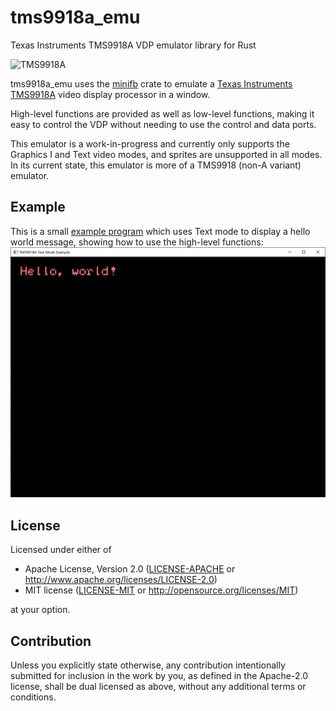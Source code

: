 # tms9918a_emu
Texas Instruments TMS9918A VDP emulator library for Rust

![TMS9918A](https://upload.wikimedia.org/wikipedia/commons/d/de/TMS9918A_02.jpg)

tms9918a_emu uses the [minifb](https://github.com/emoon/rust_minifb) crate to emulate a [Texas Instruments TMS9918A](https://en.wikipedia.org/wiki/Texas_Instruments_TMS9918) video display processor in a window.

High-level functions are provided as well as low-level functions, making it easy to control the VDP without needing to use the control and data ports.

This emulator is a work-in-progress and currently only supports the Graphics I and Text video modes, and sprites are unsupported in all modes. In its current state, this emulator is more of a TMS9918 (non-A variant) emulator.

## Example
This is a small [example program](examples/text/src/main.rs) which uses Text mode to display a hello world message, showing how to use the high-level functions:
![Text Mode example](examples/text/images/screenshot.png)

## License

Licensed under either of

 * Apache License, Version 2.0
   ([LICENSE-APACHE](LICENSE-APACHE) or http://www.apache.org/licenses/LICENSE-2.0)
 * MIT license
   ([LICENSE-MIT](LICENSE-MIT) or http://opensource.org/licenses/MIT)

at your option.

## Contribution

Unless you explicitly state otherwise, any contribution intentionally submitted
for inclusion in the work by you, as defined in the Apache-2.0 license, shall be
dual licensed as above, without any additional terms or conditions.
